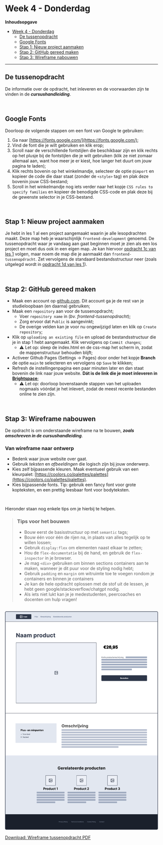 # Week 4 - Donderdag

**Inhoudsopgave**
- [Week 4 - Donderdag](#week-4---donderdag)
  - [De tussenopdracht](#de-tussenopdracht)
  - [Google Fonts](#google-fonts)
  - [Stap 1: Nieuw project aanmaken](#stap-1-nieuw-project-aanmaken)
  - [Stap 2: GitHub gereed maken](#stap-2-github-gereed-maken)
  - [Stap 3: Wireframe nabouwen](#stap-3-wireframe-nabouwen)


<hr>

## De tussenopdracht

De informatie over de opdracht, het inleveren en de voorwaarden zijn te vinden in de ***cursushandleiding***.

<br>

## Google Fonts

Doorloop de volgende stappen om een font van Google te gebruiken:

1. Ga naar [https://fonts.google.com/](https://fonts.google.com/);
2. Vind de font die je wilt gebruiken en klik erop;
3. Scroll naar de verschillende fontstijlen die beschikbaar zijn en klik rechts op het plusje bij de fontstijlen die je wilt gebruiken (klik ze niet zomaar allemaal aan, want hoe meer je er kiest, hoe langer het duurt om jouw pagina te laden);
4. Klik rechts bovenin op het winkelmandje, selecteer de optie `@import` en kopieer de code die daar staat (zonder de `<style>` tag) en plak deze bovenin jouw CSS-bestand;
5. Scroll in het winkelmandje nog iets verder naar het kopje `CSS rules to specify families` en kopieer de benodigde CSS-code en plak deze bij de gewenste selector in je CSS-bestand.

<br>

## Stap 1: Nieuw project aanmaken
Je hebt in les 1 al een project aangemaakt waarin je alle lesopdrachten maakt. Deze map heb je waarschijnlijk `frontend-development` genoemd. De tussenopdracht waar je vandaag aan gaat beginnen moet je zien als een los project en moet dus ook in een eigen map. Je kan hiervoor [opdracht 1c van les 1](../week3-dinsdag/#opdracht-1c---eerste-project-aanmaken) volgen, maar noem de map die je aanmaakt dan `frontend-tussenopdracht`. Zet vervolgens de standaard bestandsstructuur neer (zoals uitgelegd wordt in [opdracht 1d van les 1](../week3-dinsdag/#opdracht-1d---bestandsstructuur-html-en-css)).

<br>

## Stap 2: GitHub gereed maken

- Maak een account op [github.com](https://www.github.com). Dit account ga je de rest van je studieloopbaan (en daarna) gebruiken;
- Maak een `repository` aan voor de tussenopdracht;
  - Voer `repository name` in (*bv. frontend-tussenopdracht*);
  - Zorg ervoor dat `Public` is aangevinkt;
  - De overige velden kan je voor nu ongewijzigd laten en klik op `Create repository`;
- Klik op `uploading an existing file` en upload de bestandsstructuur die je in stap 1 hebt aangemaakt. Klik vervolgens op `Commit changes`;
  - ⚠️ Let op: sleep de index.html en de css-map het scherm in, zodat de mappenstructuur behouden blijft;
- Activeer Github Pages (Settings -> Pages) door onder het kopje **Branch** de optie `main` te selecteren en vervolgens op `Save` te klikken;
- Refresh de instellingenpagina een paar minuten later en dan staat bovenin de link naar jouw website. **Dát is de link die je moet inleveren in [Brightspace](https://brightspace.hr.nl/d2l/le/lessons/28886/topics/169219)**;
  - ⚠️ Let op: doorloop bovenstaande stappen van het uploaden nogmaals vóórdat je het inlevert, zodat de meest recente bestanden online te zien zijn.

<br>

## Stap 3: Wireframe nabouwen
De opdracht is om onderstaande wireframe na te bouwen, ***zoals omschreven in de cursushandleiding***.
<br>
### Van wireframe naar ontwerp
- Bedenk waar jouw website over gaat. 
- Gebruik *teksten* en *afbeeldingen* die logisch zijn bij jouw onderwerp.
- Kies zelf bijpassende kleuren. Maak eventueel gebruik van een kleurpalet: [https://coolors.co/palettes/palettes](https://coolors.co/palettes/palettes).
- Kies bijpassende fonts. Tip: gebruik een fancy font voor grote kopteksten, en een prettig leesbaar font voor bodyteksten.
  
<br>

Hieronder staan nog enkele tips om je hierbij te helpen.

> ### Tips voor het bouwen
>
> - Bouw eerst de basisstructuur op met `semantic` tags;
> - Bouw één voor één de rijen na, in plaats van alles tegelijk op te willen lossen;
> - Gebruik `display:flex` om elementen naast elkaar te zetten;
> - Hou de `flex-documentatie` bij de hand, en gebruik de `flex-inspector` in je browser.
> - Je mag `<div>` gebruiken om binnen sections containers aan te maken, wanneer je dit puur voor de styling nodig hebt;
> - Gebruik `padding` en `margin` om witruimte toe te voegen rondom je containers en binnen je containers
> - Je kan de hele opdracht oplossen met de stof uit de lessen, je hebt geen google/stackoverflow/chatgpt nodig.
> - Als iets niet lukt kan je je medestudenten, peercoaches en docenten om hulp vragen!

<br>

<img width="1012" alt="WireframeWeek4" src="wireframe/wireframe-tussenopdracht.png">

[Download: Wireframe tussenopdracht PDF](https://github.com/HR-CMGT/frontend-2023-2024/files/12676336/wireframe-tussenopdracht.pdf)
